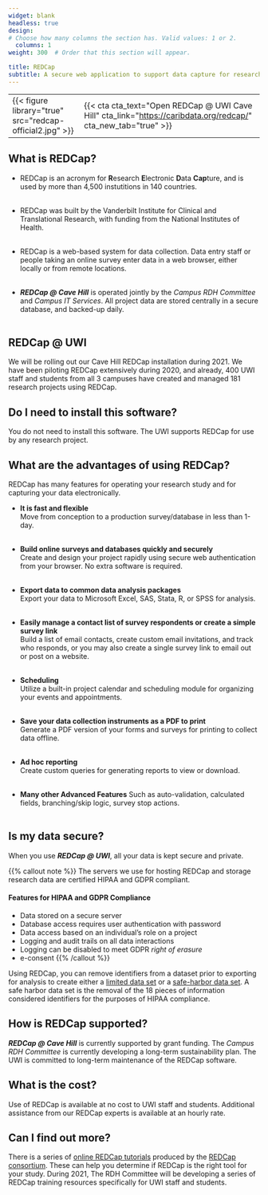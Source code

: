 ```yaml
---
widget: blank
headless: true
design:
# Choose how many columns the section has. Valid values: 1 or 2.
  columns: 1
weight: 300  # Order that this section will appear.

title: REDCap
subtitle: A secure web application to support data capture for research
---
```


| | |
|---|---|
|{{< figure library="true" src="redcap-official2.jpg" >}}|{{< cta cta_text="Open REDCap @ UWI Cave Hill" cta_link="https://caribdata.org/redcap/" cta_new_tab="true" >}}|





## What is REDCap?
- REDCap is an acronym for **R**esearch **E**lectronic **D**ata **Cap**ture, and is used by more than 4,500 instutitions in 140 countries. <br><br>
    
- REDCap was built by the Vanderbilt Institute for Clinical and Translational Research, with funding from the National Institutes of Health.<br><br>

- REDCap is a web-based system for data collection. Data entry staff or people taking an online survey enter data in a web browser, either locally or from remote locations.<br><br> 
  
- **_REDCap @ Cave Hill_** is operated jointly by the _Campus RDH Committee_ and _Campus IT Services_. All project data are stored centrally in a secure database, and backed-up daily.<br><br>

## REDCap @ UWI
We will be rolling out our Cave Hill REDCap installation during 2021. We have been piloting REDCap extensively during 2020, and already, 400 UWI staff and students from all 3 campuses have created and managed 181 research projects using REDCap. 

## Do I need to install this software?
You do not need to install this software. The UWI supports REDCap for use by any research project.

## What are the advantages of using REDCap?
REDCap has many features for operating your research study and for capturing your data electronically.

- **It is fast and flexible**<br>
  Move from conception to a production survey/database in less than 1-day.<br><br>

- **Build online surveys and databases quickly and securely**<br>
  Create and design your project rapidly using secure web authentication from your browser. No extra software is required.<br><br>
  
- **Export data to common data analysis packages**<br>
  Export your data to Microsoft Excel, SAS, Stata, R, or SPSS for analysis.<br><br>


- **Easily manage a contact list of survey respondents or create a simple survey link**<br>
  Build a list of email contacts, create custom email invitations, and track who responds, or you may also create a single survey link to email out or post on a website.<br><br>

- **Scheduling**<br>
  Utilize a built-in project calendar and scheduling module for organizing your events and appointments.<br><br>

- **Save your data collection instruments as a PDF to print**<br>
  Generate a PDF version of your forms and surveys for printing to collect data offline.<br><br>

- **Ad hoc reporting**<br>
  Create custom queries for generating reports to view or download.<br><br>

- **Many other Advanced Features**
  Such as auto-validation, calculated fields, branching/skip logic, survey stop actions.<br><br>

## Is my data secure?
When you use **_REDCap @ UWI_**, all your data is kept secure and private. 

{{% callout note %}}
The servers we use for hosting REDCap and storage research data are certified HIPAA and GDPR compliant.
#### Features for HIPAA and GDPR Compliance
- Data stored on a secure server
- Database access requires user authentication with password
- Data access based on an individual’s role on a project
- Logging and audit trails on all data interactions
- Logging can be disabled to meet GDPR _right of erasure_ 
- e-consent 
{{% /callout %}}

Using REDCap, you can remove identifiers from a dataset prior to exporting for analysis to create either a [limited data set](https://csrc.nist.gov/glossary/term/limited_dataset) or a [safe-harbor data set](https://www.hhs.gov/hipaa/for-professionals/privacy/special-topics/de-identification/index.html). A safe harbor data set is the removal of the 18 pieces of information considered identifiers for the purposes of HIPAA compliance. 

## How is REDCap supported? 
**_REDCap @ Cave Hill_** is currently supported by grant funding. The _Campus RDH Committee_ is currently developing a long-term sustainability plan. The UWI is committed to long-term maintenance of the REDCap software.

## What is the cost? 
Use of REDCap is available at no cost to UWI staff and students. Additional assistance from our REDCap experts is available at an hourly rate.

## Can I find out more?
There is a series of [online REDCap tutorials](https://projectredcap.org/resources/videos/) produced by the [REDCap consortium](https://projectredcap.org/about/consortium/). These can help you determine if REDCap is the right tool for your study. During 2021, The RDH Committee will be developing a series of REDCap training resources specifically for UWI staff and students.